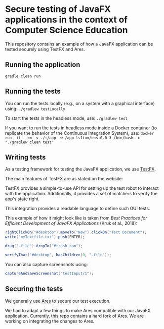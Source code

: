 # Secure testing of JavaFX applications in the context of Computer Science Education

This repository contains an example of how a JavaFX application can be tested securely using TestFX and Ares.

## Running the application

```
gradle clean run
```

## Running the tests

You can run the tests locally (e.g., on a system with a graphical interface) using: `./gradlew testLocally`

To start the tests in the headless mode, use: `./gradlew test`

If you want to run the tests in headless mode inside a Docker container (to replicate the behavior of the Continuous Integration System), use: `docker run -it --rm -v ./:/app -w /app ls1tum/eos:0.0.3 /bin/bash -c "./gradlew clean test"`

## Writing tests

As a testing framework for testing the JavaFX application, we use [TestFX](https://github.com/TestFX/TestFX).

The main features of TestFX are as stated on the website:

TestFX provides a simple-to-use API for setting up the test robot to interact with the application.
Additionally, it provides a set of matchers to verify the app's state right.

This integration provides a readable language to define such GUI tests.

This example of how it might look like is taken from _Best Practices for Efficient Development of JavaFX Applications_ (Kruk et al., 2018):

```java
rightClickOn("#desktop").moveTo("New").clickOn("Text Document");
write("myTextfile.txt").push(ENTER);

drag(".file").dropTo("#trash-can");

verifyThat("#desktop", hasChildren(0, ".file"));
```

You can also capture screenshots using:
```java
captureAndSaveScreenshot("testInput/1");
```

## Securing the tests

We generally use [Ares](https://github.com/ls1intum/Ares) to secure our test execution.

We had to adapt a few things to make Ares compatible with our JavaFX application.
Currently, this repo contains a hard fork of Ares.
We are working on integrating the changes to Ares.
